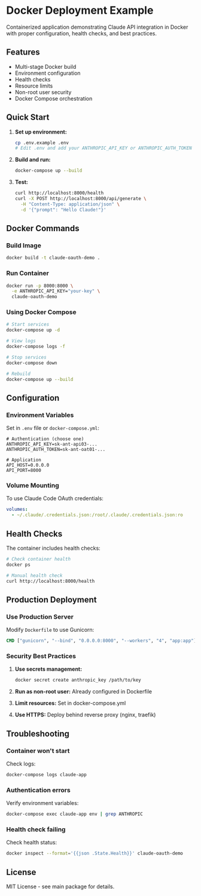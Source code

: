 # Docker Deployment Example

Containerized application demonstrating Claude API integration in Docker with proper configuration, health checks, and best practices.

## Features

- Multi-stage Docker build
- Environment configuration
- Health checks
- Resource limits
- Non-root user security
- Docker Compose orchestration

## Quick Start

1. **Set up environment:**
   ```bash
   cp .env.example .env
   # Edit .env and add your ANTHROPIC_API_KEY or ANTHROPIC_AUTH_TOKEN
   ```

2. **Build and run:**
   ```bash
   docker-compose up --build
   ```

3. **Test:**
   ```bash
   curl http://localhost:8000/health
   curl -X POST http://localhost:8000/api/generate \
     -H "Content-Type: application/json" \
     -d '{"prompt": "Hello Claude!"}'
   ```

## Docker Commands

### Build Image
```bash
docker build -t claude-oauth-demo .
```

### Run Container
```bash
docker run -p 8000:8000 \
  -e ANTHROPIC_API_KEY="your-key" \
  claude-oauth-demo
```

### Using Docker Compose
```bash
# Start services
docker-compose up -d

# View logs
docker-compose logs -f

# Stop services
docker-compose down

# Rebuild
docker-compose up --build
```

## Configuration

### Environment Variables

Set in `.env` file or `docker-compose.yml`:

```env
# Authentication (choose one)
ANTHROPIC_API_KEY=sk-ant-api03-...
ANTHROPIC_AUTH_TOKEN=sk-ant-oat01-...

# Application
API_HOST=0.0.0.0
API_PORT=8000
```

### Volume Mounting

To use Claude Code OAuth credentials:

```yaml
volumes:
  - ~/.claude/.credentials.json:/root/.claude/.credentials.json:ro
```

## Health Checks

The container includes health checks:

```bash
# Check container health
docker ps

# Manual health check
curl http://localhost:8000/health
```

## Production Deployment

### Use Production Server

Modify `Dockerfile` to use Gunicorn:

```dockerfile
CMD ["gunicorn", "--bind", "0.0.0.0:8000", "--workers", "4", "app:app"]
```

### Security Best Practices

1. **Use secrets management:**
   ```bash
   docker secret create anthropic_key /path/to/key
   ```

2. **Run as non-root user:**
   Already configured in Dockerfile

3. **Limit resources:**
   Set in docker-compose.yml

4. **Use HTTPS:**
   Deploy behind reverse proxy (nginx, traefik)

## Troubleshooting

### Container won't start

Check logs:
```bash
docker-compose logs claude-app
```

### Authentication errors

Verify environment variables:
```bash
docker-compose exec claude-app env | grep ANTHROPIC
```

### Health check failing

Check health status:
```bash
docker inspect --format='{{json .State.Health}}' claude-oauth-demo
```

## License

MIT License - see main package for details.
